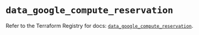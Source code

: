 # `data_google_compute_reservation`

Refer to the Terraform Registry for docs: [`data_google_compute_reservation`](https://registry.terraform.io/providers/hashicorp/google/6.34.1/docs/data-sources/compute_reservation).
